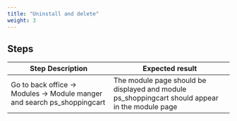 ```yaml
---
title: "Uninstall and delete"
weight: 3
---
```

## Steps
| Step Description | Expected result |
| ----- | ----- |
| Go to back office -> Modules -> Module manger and search ps_shoppingcart | The module page should be displayed and module ps_shoppingcart should appear in the module page |
